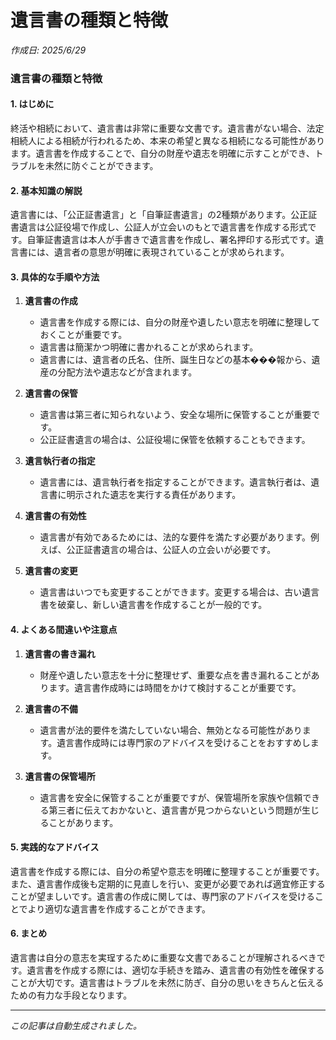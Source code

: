 # 遺言書の種類と特徴

*作成日: 2025/6/29*

### 遺言書の種類と特徴

#### 1. はじめに
終活や相続において、遺言書は非常に重要な文書です。遺言書がない場合、法定相続人による相続が行われるため、本来の希望と異なる相続になる可能性があります。遺言書を作成することで、自分の財産や遺志を明確に示すことができ、トラブルを未然に防ぐことができます。

#### 2. 基本知識の解説
遺言書には、「公正証書遺言」と「自筆証書遺言」の2種類があります。公正証書遺言は公証役場で作成し、公証人が立会いのもとで遺言書を作成する形式です。自筆証書遺言は本人が手書きで遺言書を作成し、署名押印する形式です。遺言書には、遺言者の意思が明確に表現されていることが求められます。

#### 3. 具体的な手順や方法
1. **遺言書の作成**
   - 遺言書を作成する際には、自分の財産や遺したい意志を明確に整理しておくことが重要です。
   - 遺言書は簡潔かつ明確に書かれることが求められます。
   - 遺言書には、遺言者の氏名、住所、誕生日などの基本���報から、遺産の分配方法や遺志などが含まれます。

2. **遺言書の保管**
   - 遺言書は第三者に知られないよう、安全な場所に保管することが重要です。
   - 公正証書遺言の場合は、公証役場に保管を依頼することもできます。

3. **遺言執行者の指定**
   - 遺言書には、遺言執行者を指定することができます。遺言執行者は、遺言書に明示された遺志を実行する責任があります。

4. **遺言書の有効性**
   - 遺言書が有効であるためには、法的な要件を満たす必要があります。例えば、公正証書遺言の場合は、公証人の立会いが必要です。

5. **遺言書の変更**
   - 遺言書はいつでも変更することができます。変更する場合は、古い遺言書を破棄し、新しい遺言書を作成することが一般的です。

#### 4. よくある間違いや注意点
1. **遺言書の書き漏れ**
   - 財産や遺したい意志を十分に整理せず、重要な点を書き漏れることがあります。遺言書作成時には時間をかけて検討することが重要です。
   
2. **遺言書の不備**
   - 遺言書が法的要件を満たしていない場合、無効となる可能性があります。遺言書作成時には専門家のアドバイスを受けることをおすすめします。

3. **遺言書の保管場所**
   - 遺言書を安全に保管することが重要ですが、保管場所を家族や信頼できる第三者に伝えておかないと、遺言書が見つからないという問題が生じることがあります。

#### 5. 実践的なアドバイス
遺言書を作成する際には、自分の希望や意志を明確に整理することが重要です。また、遺言書作成後も定期的に見直しを行い、変更が必要であれば適宜修正することが望ましいです。遺言書の作成に関しては、専門家のアドバイスを受けることでより適切な遺言書を作成することができます。

#### 6. まとめ
遺言書は自分の意志を実珵するために重要な文書であることが理解されるべきです。遺言書を作成する際には、適切な手続きを踏み、遺言書の有効性を確保することが大切です。遺言書はトラブルを未然に防ぎ、自分の思いをきちんと伝えるための有力な手段となります。

---
*この記事は自動生成されました。*
